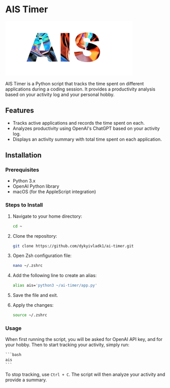 # AIS Timer


<img src="assets/image.png" alt="Fluxa Logo" width="400"/>



AIS Timer is a Python script that tracks the time spent on different applications during a coding session. It provides a productivity analysis based on your activity log and your personal hobby.

## Features

- Tracks active applications and records the time spent on each.
- Analyzes productivity using OpenAI's ChatGPT based on your activity log.
- Displays an activity summary with total time spent on each application.

## Installation

### Prerequisites

- Python 3.x
- OpenAI Python library
- macOS (for the AppleScript integration)

### Steps to Install

1. Navigate to your home directory:

   ```bash
   cd ~
   ```

2. Clone the repository:

    ```bash
    git clone https://github.com/dykyivladk1/ai-timer.git
    ```

3. Open Zsh configuration file:

    ```bash
    nano ~/.zshrc
    ```

4. Add the following line to create an alias:

    ```bash
    alias ais='python3 ~/ai-timer/app.py'
    ```

5. Save the file and exit.

6. Apply the changes:
    ```bash
    source ~/.zshrc
    ```


### Usage

When first running the script, you will be asked for OpenAI API key, and for your hobby. Then to start tracking your activity, simply run:

    ```bash
    ais
    ```

To stop tracking, use `Ctrl + C`. The script will then analyze your activity and provide a summary.

